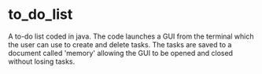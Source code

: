 # to_do_list

A to-do list coded in java. The code launches a GUI from the terminal which the user can use to create and delete tasks. The tasks are saved to a document called 'memory' allowing the GUI to be opened and closed without losing tasks.   
